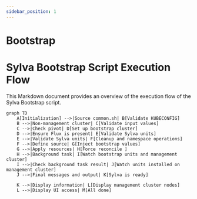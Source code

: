 ```yaml
---
sidebar_position: 1
---
```


# Bootstrap
# Sylva Bootstrap Script Execution Flow

This Markdown document provides an overview of the execution flow of the Sylva Bootstrap script.

```mermaid
graph TD
    A[Initialization] -->|Source common.sh| B[Validate KUBECONFIG]
    B -->|Non-management cluster| C[Validate input values]
    C -->|Check pivot| D[Set up bootstrap cluster]
    D -->|Ensure Flux is present| E[Validate Sylva units]
    E -->|Validate Sylva units| F[Cleanup and namespace operations]
    F -->|Define source| G[Inject bootstrap values]
    G -->|Apply resources| H[Force reconcile ]
    H -->|Background task| I[Watch bootstrap units and management cluster]
    I -->|Check background task result| J[Watch units installed on management cluster]
    J -->|Final messages and output| K[Sylva is ready]

    K -->|Display information| L[Display management cluster nodes]
    L -->|Display UI access| M[All done]
